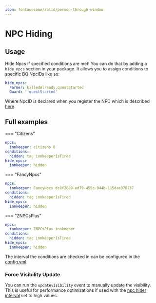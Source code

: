 ```yaml
---
icon: fontawesome/solid/person-through-window
---
```


# NPC Hiding

## Usage
Hide Npcs if specified conditions are met!
You can do that by adding a `hide_npcs` section in your package. 
It allows you to assign conditions to specific BQ NpcIDs like so:

```YAML
hide_npcs:
  Farmer: killedAlready,questStarted
  Guard: '!questStarted'
```

Where NpcID is declared when you register the NPC which is described [here](../../Features/Npcs.md#provided-integrations).
## Full examples
=== "Citizens"
  ```YAML
  npcs:
    innkeeper: citizens 0
  conditions:
    hidden: tag innkeeperIsTired
  hide_npcs:
    innkeeper: hidden
  ```
=== "FancyNpcs"
  ```YAML
  npcs:
    innkeeper: FancyNpcs dc8f2889-ed79-455e-944b-115dae978737
  conditions:
    hidden: tag innkeeperIsTired
  hide_npcs:
    innkeeper: hidden
  ```
=== "ZNPCsPlus"
  ```YAML
  npcs:
    innkeeper: ZNPCsPlus innkeeper
  conditions:
    hidden: tag innkeeperIsTired
  hide_npcs:
    innkeeper: hidden
  ```
The interval the conditions are checked in can be configured in the [config.yml](../../Configuration/Configuration.md#npc-hider-interval).

### Force Visibility Update
You can run the `updatevisibility` event to manually update the visibility. This is useful for performance optimizations
if used with the [npc hider interval](../../Configuration/Configuration.md#npc-hider-interval) set to high values.
